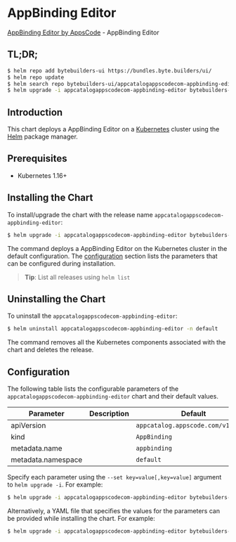 # AppBinding Editor

[AppBinding Editor by AppsCode](https://byte.builders) - AppBinding Editor

## TL;DR;

```bash
$ helm repo add bytebuilders-ui https://bundles.byte.builders/ui/
$ helm repo update
$ helm search repo bytebuilders-ui/appcatalogappscodecom-appbinding-editor --version=v0.4.17
$ helm upgrade -i appcatalogappscodecom-appbinding-editor bytebuilders-ui/appcatalogappscodecom-appbinding-editor -n default --create-namespace --version=v0.4.17
```

## Introduction

This chart deploys a AppBinding Editor on a [Kubernetes](http://kubernetes.io) cluster using the [Helm](https://helm.sh) package manager.

## Prerequisites

- Kubernetes 1.16+

## Installing the Chart

To install/upgrade the chart with the release name `appcatalogappscodecom-appbinding-editor`:

```bash
$ helm upgrade -i appcatalogappscodecom-appbinding-editor bytebuilders-ui/appcatalogappscodecom-appbinding-editor -n default --create-namespace --version=v0.4.17
```

The command deploys a AppBinding Editor on the Kubernetes cluster in the default configuration. The [configuration](#configuration) section lists the parameters that can be configured during installation.

> **Tip**: List all releases using `helm list`

## Uninstalling the Chart

To uninstall the `appcatalogappscodecom-appbinding-editor`:

```bash
$ helm uninstall appcatalogappscodecom-appbinding-editor -n default
```

The command removes all the Kubernetes components associated with the chart and deletes the release.

## Configuration

The following table lists the configurable parameters of the `appcatalogappscodecom-appbinding-editor` chart and their default values.

|     Parameter      | Description |                    Default                    |
|--------------------|-------------|-----------------------------------------------|
| apiVersion         |             | <code>appcatalog.appscode.com/v1alpha1</code> |
| kind               |             | <code>AppBinding</code>                       |
| metadata.name      |             | <code>appbinding</code>                       |
| metadata.namespace |             | <code>default</code>                          |


Specify each parameter using the `--set key=value[,key=value]` argument to `helm upgrade -i`. For example:

```bash
$ helm upgrade -i appcatalogappscodecom-appbinding-editor bytebuilders-ui/appcatalogappscodecom-appbinding-editor -n default --create-namespace --version=v0.4.17 --set apiVersion=appcatalog.appscode.com/v1alpha1
```

Alternatively, a YAML file that specifies the values for the parameters can be provided while
installing the chart. For example:

```bash
$ helm upgrade -i appcatalogappscodecom-appbinding-editor bytebuilders-ui/appcatalogappscodecom-appbinding-editor -n default --create-namespace --version=v0.4.17 --values values.yaml
```

